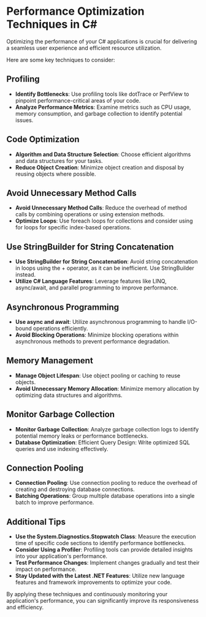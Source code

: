 ﻿# Performance Optimization Techniques in C#

Optimizing the performance of your C# applications is crucial for delivering a seamless user experience and efficient resource utilization. 

Here are some key techniques to consider:

## Profiling

- **Identify Bottlenecks**: Use profiling tools like dotTrace or PerfView to pinpoint performance-critical areas of your code.
- **Analyze Performance Metrics**: Examine metrics such as CPU usage, memory consumption, and garbage collection to identify potential issues.

## Code Optimization

- **Algorithm and Data Structure Selection**: Choose efficient algorithms and data structures for your tasks.
- **Reduce Object Creation**: Minimize object creation and disposal by reusing objects where possible.

## Avoid Unnecessary Method Calls

- **Avoid Unnecessary Method Calls**: Reduce the overhead of method calls by combining operations or using extension methods.
- **Optimize Loops**: Use foreach loops for collections and consider using for loops for specific index-based operations.

## Use StringBuilder for String Concatenation

- **Use StringBuilder for String Concatenation**: Avoid string concatenation in loops using the + operator, as it can be inefficient. Use StringBuilder instead.
- **Utilize C# Language Features**: Leverage features like LINQ, async/await, and parallel programming to improve performance.

## Asynchronous Programming

- **Use async and await**: Utilize asynchronous programming to handle I/O-bound operations efficiently.
- **Avoid Blocking Operations**: Minimize blocking operations within asynchronous methods to prevent performance degradation.

## Memory Management

- **Manage Object Lifespan**: Use object pooling or caching to reuse objects.
- **Avoid Unnecessary Memory Allocation**: Minimize memory allocation by optimizing data structures and algorithms.

## Monitor Garbage Collection

- **Monitor Garbage Collection**: Analyze garbage collection logs to identify potential memory leaks or performance bottlenecks.
- **Database Optimization**: Efficient Query Design: Write optimized SQL queries and use indexing effectively.

## Connection Pooling

- **Connection Pooling**: Use connection pooling to reduce the overhead of creating and destroying database connections.
- **Batching Operations**: Group multiple database operations into a single batch to improve performance.

## Additional Tips

- **Use the System.Diagnostics.Stopwatch Class**: Measure the execution time of specific code sections to identify performance bottlenecks.
- **Consider Using a Profiler**: Profiling tools can provide detailed insights into your application's performance.
- **Test Performance Changes**: Implement changes gradually and test their impact on performance.
- **Stay Updated with the Latest .NET Features**: Utilize new language features and framework improvements to optimize your code.

By applying these techniques and continuously monitoring your application's performance, you can significantly improve its responsiveness and efficiency.
